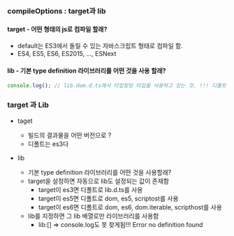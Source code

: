 ### compileOptions : target과 lib

#### target - 어떤 형태의 js로 컴파일 할래?

- default는 ES3에서 돌릴 수 있는 자바스크립트 형태로 컴파일 함.
- ES4, ES5, ES6, ES2015, ..., ESNext

#### lib - 기본 type definition 라이브러리를 어떤 것을 사용 할래?

```js
console.log(); // lib.dom.d.ts에서 타입핑된 타입을 사용하고 있는 것. !!! 디폴트임
```

### target 과 Lib

- taget

  - 빌드의 결과물을 어떤 버전으로 ?
  - 디폴트는 es3다

- lib
  - 기본 type definition 라이브러리를 어떤 것을 사용할래?
  - target을 설정하면 자동으로 lib도 설정되는 값이 존재함
    - target이 es3면 디폴트로 lib.d.ts를 사용
    - target이 es5면 디폴트로 dom, es5, scriptost를 사용
    - target이 es6면 디폴트로 dom, es6, dom.iterable, scripthost를 사용
  - lib를 지정하면 그 lib 배열로만 라이브러리를 사용함
    - lib:[] => console.log도 못 찾게됨!!! Error no definition found
